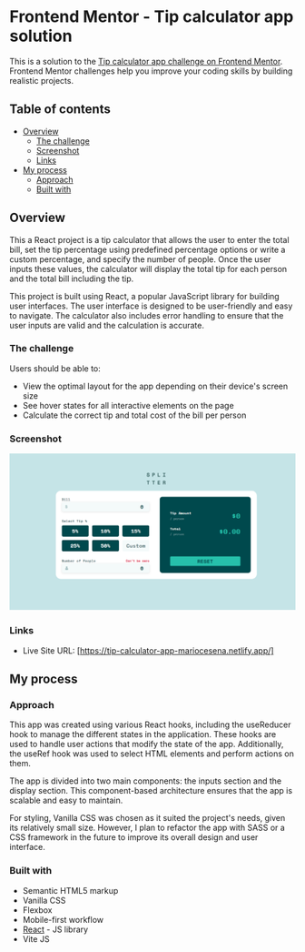 # Frontend Mentor - Tip calculator app solution

This is a solution to the [Tip calculator app challenge on Frontend Mentor](https://www.frontendmentor.io/challenges/tip-calculator-app-ugJNGbJUX). Frontend Mentor challenges help you improve your coding skills by building realistic projects.

## Table of contents

- [Overview](#overview)
  - [The challenge](#the-challenge)
  - [Screenshot](#screenshot)
  - [Links](#links)
- [My process](#my-process)
  - [Approach](#approach)
  - [Built with](#built-with)

## Overview

This a React project is a tip calculator that allows the user to enter the total bill, set the tip percentage using predefined percentage options or write a custom percentage, and specify the number of people. Once the user inputs these values, the calculator will display the total tip for each person and the total bill including the tip.

This project is built using React, a popular JavaScript library for building user interfaces. The user interface is designed to be user-friendly and easy to navigate. The calculator also includes error handling to ensure that the user inputs are valid and the calculation is accurate.

### The challenge

Users should be able to:

- View the optimal layout for the app depending on their device's screen size
- See hover states for all interactive elements on the page
- Calculate the correct tip and total cost of the bill per person

### Screenshot

![](./src/assets/normal-state.png)

### Links

- Live Site URL: [https://tip-calculator-app-mariocesena.netlify.app/]

## My process

### Approach

This app was created using various React hooks, including the useReducer hook to manage the different states in the application. These hooks are used to handle user actions that modify the state of the app. Additionally, the useRef hook was used to select HTML elements and perform actions on them.

The app is divided into two main components: the inputs section and the display section. This component-based architecture ensures that the app is scalable and easy to maintain.

For styling, Vanilla CSS was chosen as it suited the project's needs, given its relatively small size. However, I plan to refactor the app with SASS or a CSS framework in the future to improve its overall design and user interface.

### Built with

- Semantic HTML5 markup
- Vanilla CSS
- Flexbox
- Mobile-first workflow
- [React](https://reactjs.org/) - JS library
- Vite JS
